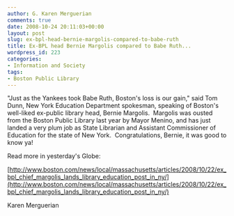 ```yaml
---
author: G. Karen Merguerian
comments: true
date: 2008-10-24 20:11:03+00:00
layout: post
slug: ex-bpl-head-bernie-margolis-compared-to-babe-ruth
title: Ex-BPL head Bernie Margolis compared to Babe Ruth...
wordpress_id: 223
categories:
- Information and Society
tags:
- Boston Public Library
---
```


"Just as the Yankees took Babe Ruth, Boston's loss is our gain," said Tom Dunn, New York Education Department spokesman, speaking of Boston's well-liked ex-public library head, Bernie Margolis.  Margolis was ousted from the Boston Public Library last year by Mayor Menino, and has just landed a very plum job as State Librarian and Assistant Commissioner of Education for the state of New York.  Congratulations, Bernie, it was good to know ya!

Read more in yesterday's Globe:

[http://www.boston.com/news/local/massachusetts/articles/2008/10/22/ex_bpl_chief_margolis_lands_library_education_post_in_ny/](http://www.boston.com/news/local/massachusetts/articles/2008/10/22/ex_bpl_chief_margolis_lands_library_education_post_in_ny/)

Karen Merguerian
